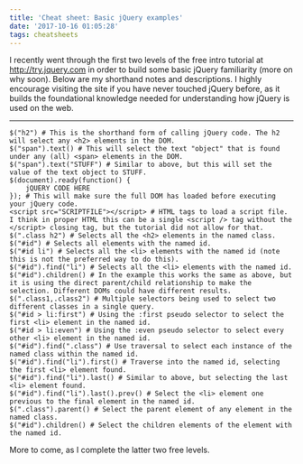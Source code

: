 ```yaml
---
title: 'Cheat sheet: Basic jQuery examples'
date: '2017-10-16 01:05:28'
tags: cheatsheets
---
```


I recently went through the first two levels of the free intro tutorial at http://try.jquery.com in order to build some basic jQuery familiarity (more on why soon).
Below are my shorthand notes and descriptions. I highly encourage visiting the site if you have never touched jQuery before, as it builds the foundational knowledge needed for understanding how jQuery is used on the web.

---

```
$("h2") # This is the shorthand form of calling jQuery code. The h2 will select any <h2> elements in the DOM.
$("span").text() # This will select the text "object" that is found under any (all) <span> elements in the DOM.
$("span").text("STUFF") # Similar to above, but this will set the value of the text object to STUFF.
$(document).ready(function() {
	jQUERY CODE HERE
}); # This will make sure the full DOM has loaded before executing your jQuery code.
<script src="SCRIPTFILE"></script> # HTML tags to load a script file. I think in proper HTML this can be a single <script /> tag without the </script> closing tag, but the tutorial did not allow for that.
$(".class h2") # Selects all the <h2> elements in the named class.
$("#id") # Selects all elements with the named id.
$("#id li") # Selects all the <li> elements with the named id (note this is not the preferred way to do this).
$("#id").find("li") # Selects all the <li> elements with the named id.
$("#id").children() # In the example this works the same as above, but it is using the direct parent/child relationship to make the selection. Different DOMs could have different results.
$(".class1,.class2") # Multiple selectors being used to select two different classes in a single query.
$("#id > li:first") # Using the :first pseudo selector to select the first <li> element in the named id.
$("#id > li:even") # Using the :even pseudo selector to select every other <li> element in the named id.
$("#id").find(".class") # Use traversal to select each instance of the named class within the named id.
$("#id").find("li").first() # Traverse into the named id, selecting the first <li> element found.
$("#id").find("li").last() # Similar to above, but selecting the last <li> element found.
$("#id").find("li").last().prev() # Select the <li> element one previous to the final element in the named id.
$(".class").parent() # Select the parent element of any element in the named class.
$("#id").children() # Select the children elements of the element with the named id.
```
More to come, as I complete the latter two free levels.
